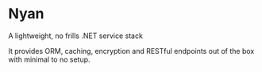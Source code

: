 # Nyan
A lightweight, no frills .NET service stack

It provides ORM, caching, encryption and RESTful endpoints out of the box with minimal to no setup.
